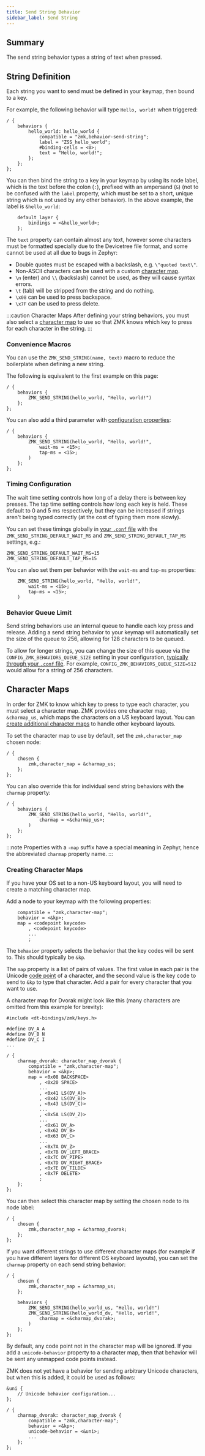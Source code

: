 ```yaml
---
title: Send String Behavior
sidebar_label: Send String
---
```


## Summary

The send string behavior types a string of text when pressed.

## String Definition

Each string you want to send must be defined in your keymap, then bound to a key.

For example, the following behavior will type `Hello, world!` when triggered:

```dts
/ {
    behaviors {
        hello_world: hello_world {
            compatible = "zmk,behavior-send-string";
            label = "ZSS_hello_world";
            #binding-cells = <0>;
            text = "Hello, world!";
        };
    };
};
```

You can then bind the string to a key in your keymap by using its node label, which is the text before the colon (`:`), prefixed with an ampersand (`&`) (not to be confused with the `label` property, which must be set to a short, unique string which is not used by any other behavior). In the above example, the label is `&hello_world`:

```
    default_layer {
        bindings = <&hello_world>;
    };
```

The `text` property can contain almost any text, however some characters must be formatted specially due to the Devicetree file format, and some cannot be used at all due to bugs in Zephyr:

- Double quotes must be escaped with a backslash, e.g. `\"quoted text\"`.
- Non-ASCII characters can be used with a custom [character map](#creating-character-maps).
- `\n` (enter) and `\\` (backslash) cannot be used, as they will cause syntax errors.
- `\t` (tab) will be stripped from the string and do nothing.
- `\x08` can be used to press backspace.
- `\x7F` can be used to press delete.

:::caution Character Maps
After defining your string behaviors, you must also select a [character map](#character-maps) to use so that ZMK knows which key to press for each character in the string.
:::

### Convenience Macros

You can use the `ZMK_SEND_STRING(name, text)` macro to reduce the boilerplate when defining a new string.

The following is equivalent to the first example on this page:

```dts
/ {
    behaviors {
        ZMK_SEND_STRING(hello_world, "Hello, world!")
    };
};
```

You can also add a third parameter with [configuration properties](#configuration):

```dts
/ {
    behaviors {
        ZMK_SEND_STRING(hello_world, "Hello, world!",
            wait-ms = <15>;
            tap-ms = <15>;
        )
    };
};
```

### Timing Configuration

The wait time setting controls how long of a delay there is between key presses. The tap time setting controls how long each key is held. These default to 0 and 5 ms respectively, but they can be increased if strings aren't being typed correctly (at the cost of typing them more slowly).

You can set these timings globally in [your `.conf` file](../config/index.md) with the `ZMK_SEND_STRING_DEFAULT_WAIT_MS` and `ZMK_SEND_STRING_DEFAULT_TAP_MS` settings, e.g.:

```kconfig
ZMK_SEND_STRING_DEFAULT_WAIT_MS=15
ZMK_SEND_STRING_DEFAULT_TAP_MS=15
```

You can also set them per behavior with the `wait-ms` and `tap-ms` properties:

```dts
    ZMK_SEND_STRING(hello_world, "Hello, world!",
        wait-ms = <15>;
        tap-ms = <15>;
    )
```

### Behavior Queue Limit

Send string behaviors use an internal queue to handle each key press and release. Adding a send string behavior to your keymap will automatically set the size of the queue to 256, allowing for 128 characters to be queued.

To allow for longer strings, you can change the size of this queue via the `CONFIG_ZMK_BEHAVIORS_QUEUE_SIZE` setting in your configuration, [typically through your `.conf` file](../config/index.md). For example, `CONFIG_ZMK_BEHAVIORS_QUEUE_SIZE=512` would allow for a string of 256 characters.

## Character Maps

In order for ZMK to know which key to press to type each character, you must select a character map. ZMK provides one character map, `&charmap_us`, which maps the characters on a US keyboard layout. You can [create additional character maps](#creating-character-maps) to handle other keyboard layouts.

To set the character map to use by default, set the `zmk,character_map` chosen node:

```dts
/ {
    chosen {
        zmk,character_map = &charmap_us;
    };
};
```

You can also override this for individual send string behaviors with the `charmap` property:

```dts
/ {
    behaviors {
        ZMK_SEND_STRING(hello_world, "Hello, world!",
            charmap = <&charmap_us>;
        )
    };
};
```

:::note
Properties with a `-map` suffix have a special meaning in Zephyr, hence the abbreviated `charmap` property name.
:::

### Creating Character Maps

If you have your OS set to a non-US keyboard layout, you will need to create a matching character map.

Add a node to your keymap with the following properties:

```dts
    compatible = "zmk,character-map";
    behavior = <&kp>;
    map = <codepoint keycode>
        , <codepoint keycode>
        ...
        ;
```

The `behavior` property selects the behavior that the key codes will be sent to. This should typically be `&kp`.

The `map` property is a list of pairs of values. The first value in each pair is the Unicode [code point](https://en.wikipedia.org/wiki/Code_point) of a character, and the second value is the key code to send to `&kp` to type that character. Add a pair for every character that you want to use.

A character map for Dvorak might look like this (many characters are omitted from this example for brevity):

```dts
#include <dt-bindings/zmk/keys.h>

#define DV_A A
#define DV_B N
#define DV_C I
...

/ {
    charmap_dvorak: character_map_dvorak {
        compatible = "zmk,character-map";
        behavior = <&kp>;
        map = <0x08 BACKSPACE>
            , <0x20 SPACE>
            ...
            , <0x41 LS(DV_A)>
            , <0x42 LS(DV_B)>
            , <0x43 LS(DV_C)>
            ...
            , <0x5A LS(DV_Z)>
            ...
            , <0x61 DV_A>
            , <0x62 DV_B>
            , <0x63 DV_C>
            ...
            , <0x7A DV_Z>
            , <0x7B DV_LEFT_BRACE>
            , <0x7C DV_PIPE>
            , <0x7D DV_RIGHT_BRACE>
            , <0x7E DV_TILDE>
            , <0x7F DELETE>
            ;
    };
};
```

You can then select this character map by setting the chosen node to its node label:

```dts
/ {
    chosen {
        zmk,character_map = &charmap_dvorak;
    };
};
```

If you want different strings to use different character maps (for example if you have different layers for different OS keyboard layouts), you can set the `charmap` property on each send string behavior:

```dts
/ {
    chosen {
        zmk,character_map = &charmap_us;
    };

    behaviors {
        ZMK_SEND_STRING(hello_world_us, "Hello, world!")
        ZMK_SEND_STRING(hello_world_dv, "Hello, world!",
            charmap = <&charmap_dvorak>;
        )
    };
};
```

By default, any code point not in the character map will be ignored. If you add a `unicode-behavior` property to a character map, then that behavior will be sent any unmapped code points instead.

ZMK does not yet have a behavior for sending arbitrary Unicode characters, but when this is added, it could be used as follows:

```dts
&uni {
    // Unicode behavior configuration...
};

/ {
    charmap_dvorak: character_map_dvorak {
        compatible = "zmk,character-map";
        behavior = <&kp>;
        unicode-behavior = <&uni>;
        ...
    };
};
```
